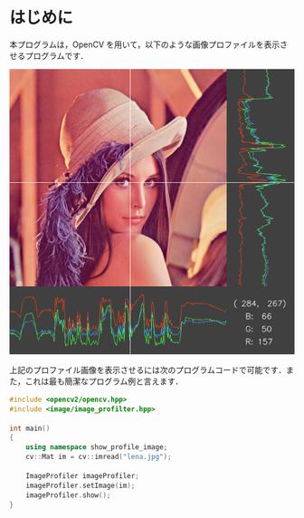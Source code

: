 ﻿# はじめに

本プログラムは，OpenCV を用いて，以下のような画像プロファイルを表示させるプログラムです．

![lenaのプロファイル表示例](sample.png)


上記のプロファイル画像を表示させるには次のプログラムコードで可能です．また，これは最も簡潔なプログラム例と言えます．
```cpp
#include <opencv2/opencv.hpp>
#include <image/image_profilter.hpp>

int main()
{
    using namespace show_profile_image;
    cv::Mat im = cv::imread("lena.jpg");

    ImageProfiler imageProfiler;
    imageProfiler.setImage(im);
    imageProfiler.show();
}
```
